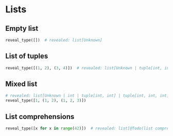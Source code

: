 # Lists

## Empty list

```py
reveal_type([])  # revealed: list[Unknown]
```

## List of tuples

```py
reveal_type([(1, 2), (3, 4)])  # revealed: list[Unknown | tuple[int, int]]
```

## Mixed list

```py
# revealed: list[Unknown | int | tuple[int, int] | tuple[int, int, int]]
reveal_type([1, (1, 2), (1, 2, 3)])
```

## List comprehensions

```py
reveal_type([x for x in range(42)])  # revealed: list[@Todo(list comprehension element type)]
```
